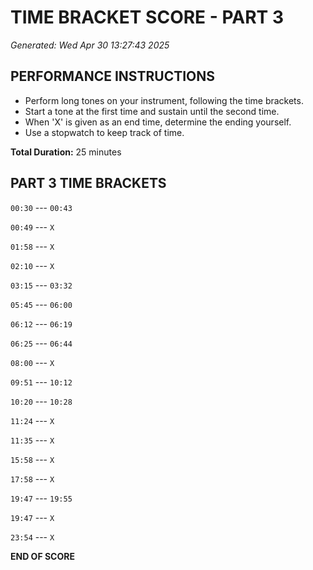 # TIME BRACKET SCORE - PART 3
*Generated: Wed Apr 30 13:27:43 2025*

## PERFORMANCE INSTRUCTIONS
- Perform long tones on your instrument, following the time brackets.
- Start a tone at the first time and sustain until the second time.
- When 'X' is given as an end time, determine the ending yourself.
- Use a stopwatch to keep track of time.

**Total Duration:** 25 minutes

## PART 3 TIME BRACKETS

`00:30` --- `00:43`

`00:49` --- `X`

`01:58` --- `X`

`02:10` --- `X`

`03:15` --- `03:32`

`05:45` --- `06:00`

`06:12` --- `06:19`

`06:25` --- `06:44`

`08:00` --- `X`

`09:51` --- `10:12`

`10:20` --- `10:28`

`11:24` --- `X`

`11:35` --- `X`

`15:58` --- `X`

`17:58` --- `X`

`19:47` --- `19:55`

`19:47` --- `X`

`23:54` --- `X`

**END OF SCORE**
